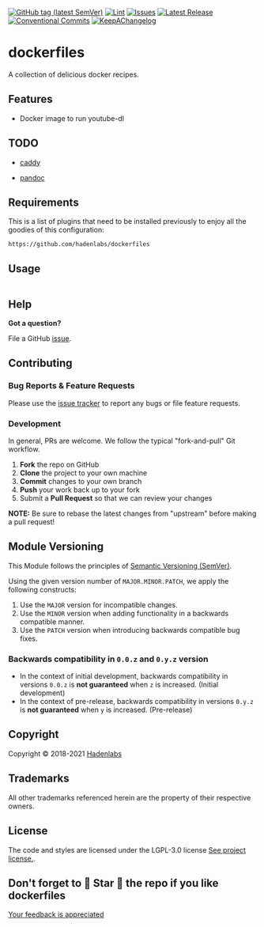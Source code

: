 <!--


  ** DO NOT EDIT THIS FILE
  **
  ** 1) Make all changes to `README.yaml`
  ** 2) Run`make readme` to rebuild this file.
  **
  ** (We maintain HUNDREDS of open source projects. This is how we maintain our sanity.)
  **


  -->

[![GitHub tag (latest SemVer)](https://img.shields.io/github/v/tag/hadenlabs/dockerfiles?label=latest&sort=semver)](https://github.com/hadenlabs/dockerfiles/releases) [![Lint](https://img.shields.io/github/workflow/status/hadenlabs/dockerfiles/lint-code)](https://github.com/hadenlabs/dockerfiles/actions) [![Issues](https://img.shields.io/github/issues/hadenlabs/dockerfiles)](https://github.com/hadenlabs/dockerfiles/issues) [![Latest Release](https://img.shields.io/github/release/hadenlabs/dockerfiles)](https://github.com/hadenlabs/dockerfiles/releases) [![Conventional Commits](https://img.shields.io/badge/Conventional%20Commits-1.0.0-yellow)](https://conventionalcommits.org) [![KeepAChangelog](https://img.shields.io/badge/Keep%20A%20Changelog-1.0.0-%23E05735)](https://keepachangelog.com)

# dockerfiles

A collection of delicious docker recipes.

## Features

- Docker image to run youtube-dl

## TODO

- [caddy](https://github.com/hadenlabs/dockerfiles/issues/14)

- [pandoc](https://github.com/hadenlabs/dockerfiles/issues/13)

## Requirements

This is a list of plugins that need to be installed previously to enjoy all the goodies of this configuration:

```{.sourceCode .bash}
https://github.com/hadenlabs/dockerfiles
```

## Usage

```bash

```

## Help

**Got a question?**

File a GitHub [issue](https://github.com/hadenlabs/dockerfiles/issues).

## Contributing

### Bug Reports & Feature Requests

Please use the [issue tracker](https://github.com/hadenlabs/dockerfiles/issues) to report any bugs or file feature requests.

### Development

In general, PRs are welcome. We follow the typical "fork-and-pull" Git workflow.

1.  **Fork** the repo on GitHub
2.  **Clone** the project to your own machine
3.  **Commit** changes to your own branch
4.  **Push** your work back up to your fork
5.  Submit a **Pull Request** so that we can review your changes

**NOTE:** Be sure to rebase the latest changes from "upstream" before making a pull request!

## Module Versioning

This Module follows the principles of [Semantic Versioning (SemVer)](https://semver.org/).

Using the given version number of `MAJOR.MINOR.PATCH`, we apply the following constructs:

1. Use the `MAJOR` version for incompatible changes.
1. Use the `MINOR` version when adding functionality in a backwards compatible manner.
1. Use the `PATCH` version when introducing backwards compatible bug fixes.

### Backwards compatibility in `0.0.z` and `0.y.z` version

- In the context of initial development, backwards compatibility in versions `0.0.z` is **not guaranteed** when `z` is increased. (Initial development)
- In the context of pre-release, backwards compatibility in versions `0.y.z` is **not guaranteed** when `y` is increased. (Pre-release)

## Copyright

Copyright © 2018-2021 [Hadenlabs](https://hadenlabs.com)

## Trademarks

All other trademarks referenced herein are the property of their respective owners.

## License

The code and styles are licensed under the LGPL-3.0 license [See project license.](LICENSE).

## Don't forget to 🌟 Star 🌟 the repo if you like dockerfiles

[Your feedback is appreciated](https://github.com/hadenlabs/dockerfiles/issues)
